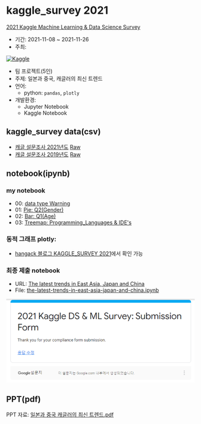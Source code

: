 # kaggle_survey 2021

[2021 Kaggle Machine Learning & Data Science Survey](https://www.kaggle.com/c/kaggle-survey-2021)

 - 기간: 2021-11-08 ~ 2021-11-26
 - 주최: 

[![Kaggle](https://www.kaggle.com/static/images/site-logo.png)](https://www.kaggle.com/)
 - 팀 프로젝트(5인)
 - 주제: 일본과 중국, 캐글러의 최신 트렌드
 - 언어:
   - python: `pandas`, `plotly`
 - 개발환경:
   - Jupyter Notebook
   - Kaggle Notebook


## kaggle_survey data(csv)

 - [캐글 설문조사 2021년도](https://github.com/hangack/project-green/blob/main/Kaggle_Survey-2021/data/kaggle-survey-2021/kaggle_survey_2021_responses.csv) [Raw](https://raw.githubusercontent.com/hangack/project-green/main/Kaggle_Survey-2021/data/kaggle-survey-2021/kaggle_survey_2021_responses.csv)
 - [캐글 설문조사 2019년도](https://github.com/hangack/project-green/blob/main/Kaggle_Survey-2021/data/kaggle-survey-2019/multiple_choice_responses.csv) [Raw](https://raw.githubusercontent.com/hangack/project-green/main/Kaggle_Survey-2021/data/kaggle-survey-2019/multiple_choice_responses.csv)



## notebook(ipynb)

### my notebook
 - 00: [data type Warning](https://github.com/hangack/project-green/blob/main/Kaggle_Survey-2021/notebook/my_work/Kaggle_Survey00%20data%20type%20Warning%20%5Bpandas%5D.ipynb)
 - 01: [Pie: Q2(Gender)](https://github.com/hangack/project-green/blob/main/Kaggle_Survey-2021/notebook/my_work/Kaggle_Survey01%20Pie%20%5BPlotly%5D.ipynb)
 - 02: [Bar: Q1(Age)](https://github.com/hangack/project-green/blob/main/Kaggle_Survey-2021/notebook/my_work/Kaggle_Survey02%20Bar%20%5BPlotly%5D.ipynb)
 - 03: [Treemap: Programming_Languages & IDE's](https://github.com/hangack/project-green/blob/main/Kaggle_Survey-2021/notebook/my_work/Kaggle_Survey03%20Treemap%20%5BPlotly%5D.ipynb)
 
### 동적 그래프 plotly:
 - [hangack 블로그 KAGGLE_SURVEY 2021](https://hangack.github.io/categories/%EC%97%B0%EC%8A%B5/%ED%8C%8C%EC%9D%B4%EC%8D%AC/Kaggle-Survey-2021/)에서 확인 가능


### 최종 제출 notebook
 - URL: [The latest trends in East Asia, Japan and China](https://www.kaggle.com/kwdoku145/the-latest-trends-in-east-asia-japan-and-china)
 - File: [the-latest-trends-in-east-asia-japan-and-china.ipynb](https://github.com/hangack/project-green/blob/main/Kaggle_Survey-2021/notebook/the-latest-trends-in-east-asia-japan-and-china.ipynb)

![submit](https://github.com/hangack/project-green/blob/main/Kaggle_Survey-2021/notebook/submit.PNG)

## PPT(pdf)

PPT 자료: [일본과 중국 캐글러의 최신 트렌드.pdf](https://github.com/hangack/project-green/blob/main/Kaggle_Survey-2021/docs/%EC%9D%BC%EB%B3%B8%EA%B3%BC%20%EC%A4%91%EA%B5%AD%20%EC%BA%90%EA%B8%80%EB%9F%AC%EC%9D%98%20%EC%B5%9C%EC%8B%A0%20%ED%8A%B8%EB%A0%8C%EB%93%9C.pdf)